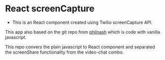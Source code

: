 # React screenCapture

* This is an React component created using Twilio screenCapture API.

This app also based on the git repo from [philnash](https://github.com/philnash/screen-capture/tree/master/video-chat) which is code with vanilla javascript.

This repo convers the plain javascript to React component and separated the screenShare functionality from the video-chat combo.

